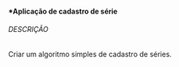 #### *Aplicação de cadastro de série 

###### DESCRIÇÃO

Criar um algoritmo simples de cadastro de séries.



